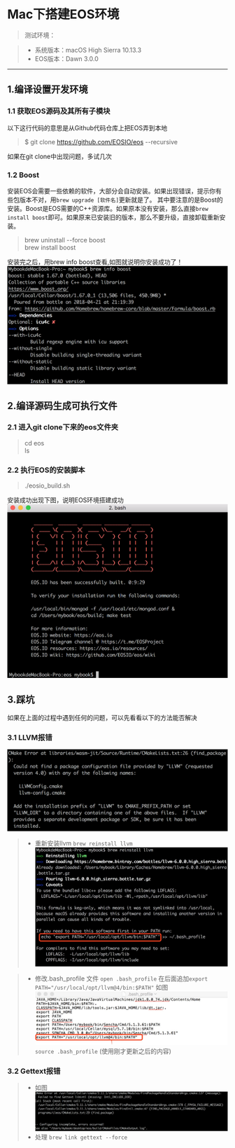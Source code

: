 # Mac下搭建EOS环境


> 测试环境：

> * 系统版本：macOS High Sierra 10.13.3 
> * EOS版本：Dawn 3.0.0

---
## 1.编译设置开发环境
### 1.1 获取EOS源码及其所有子模块
以下这行代码的意思是从Github代码仓库上把EOS弄到本地
> $ git clone https://github.com/EOSIO/eos --recursive

如果在git clone中出现问题，多试几次

### 1.2 Boost
安装EOS会需要一些依赖的软件，大部分会自动安装。如果出现错误，提示你有些包版本不对，用`brew upgrade [软件名]`更新就是了。 
其中要注意的是Boost的安装。Boost是EOS需要的C++资源库。如果原本没有安装，那么直接`brew install boost`即可。如果原来已安装旧的版本，那么不要升级，直接卸载重新安装。
>brew uninstall --force boost <br/>
brew install boost

安装完之后，用brew info boost查看,如图就说明你安装成功了！
![](picture/boost.png)

## 2.编译源码生成可执行文件
### 2.1 进入git clone下来的eos文件夹
> cd eos <br/>
ls
### 2.2 执行EOS的安装脚本
> ./eosio_build.sh

安装成功出现下图，说明EOS环境搭建成功
![](picture/eos.png)

## 3.踩坑
如果在上面的过程中遇到任何的问题，可以先看看以下的方法能否解决
### 3.1 LLVM报错
![](picture/LLVM_ERROR.png)
> * 重新安装llvm
`brew reinstall llvm`
![](picture/LLVM_REINSTALL.jpg)

> * 修改.bash_profile 文件
`open .bash_profile`
在后面追加`export PATH="/usr/local/opt/llvm@4/bin:$PATH"`
如图![](picture/bash_profile.jpg)
`source .bash_profile` (使用刚才更新之后的内容)
### 3.2 Gettext报错
> * 如图
![](picture/Gettex.png)
> * 处理
`brew link gettext --force`

